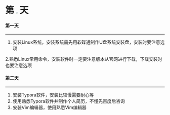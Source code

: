 #                              第           <img src="/home/wangrui/图片/yes.jpg" style="zoom:25%;" />            天

#### 第一天

------



1. 安装Linux系统，安装系统需先用软碟通制作U盘系统安装盘，安装时要注意选项

​    2.熟悉Linux常用命令，安装软件时一定要注意版本从官网进行下载，下载安装时也要注意选项

#### 第二天

------



1. 安装Typora软件，安装比较慢需要耐心等
2. 使用熟悉Typora软件并制作个人简历，不懂先百度后咨询
3. 安装Vim编辑器，使用熟悉Vim编辑器

